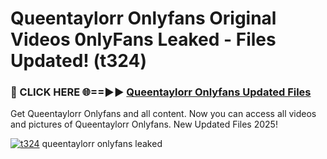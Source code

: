 # Queentaylorr Onlyfans Original Videos 0nlyFans Leaked - Files Updated! (t324)

<h3>🔴 CLICK HERE 🌐==►► <a href="https://tinyurl.com/2wckxsce" rel="nofollow">Queentaylorr Onlyfans Updated Files</a></h3>

Get Queentaylorr Onlyfans and all content. Now you can access all videos and pictures of Queentaylorr Onlyfans. New Updated Files 2025!

[![t324](https://i.imgur.com/AFduVYN.gif)](https://tinyurl.com/2wckxsce)
queentaylorr onlyfans leaked